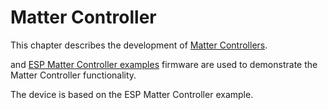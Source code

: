 # Matter Controller

This chapter describes the development of [Matter Controllers](Node-Roles.md#controllers).

[](CHIP-Tool.md) and [ESP Matter Controller examples](ESP-Matter-Controller.md) firmware are used to demonstrate the
Matter Controller functionality.

The [](Orchestrator.md) device is based on the ESP Matter Controller example.
